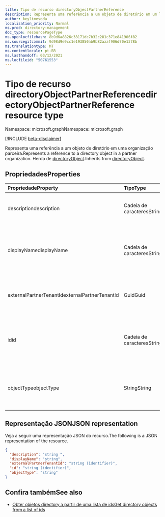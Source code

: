 ```yaml
---
title: Tipo de recurso directoryObjectPartnerReference
description: Representa uma referência a um objeto de diretório em um locatário parceiro. Herda de directoryObject.
author: keylimesoda
localization_priority: Normal
ms.prod: directory-management
doc_type: resourcePageType
ms.openlocfilehash: 8b9d6a8826c38171dc7b32c281c371e841906f82
ms.sourcegitcommit: 9d98d9e9cc1e193850ab9b82aaaf906d70e1378b
ms.translationtype: MT
ms.contentlocale: pt-BR
ms.lasthandoff: 03/12/2021
ms.locfileid: "50761553"
---
```

# <a name="directoryobjectpartnerreference-resource-type"></a><span data-ttu-id="8f6a4-104">Tipo de recurso directoryObjectPartnerReference</span><span class="sxs-lookup"><span data-stu-id="8f6a4-104">directoryObjectPartnerReference resource type</span></span>

<span data-ttu-id="8f6a4-105">Namespace: microsoft.graph</span><span class="sxs-lookup"><span data-stu-id="8f6a4-105">Namespace: microsoft.graph</span></span>

[!INCLUDE [beta-disclaimer](../../includes/beta-disclaimer.md)]

<span data-ttu-id="8f6a4-106">Representa uma referência a um objeto de diretório em uma organização parceira.</span><span class="sxs-lookup"><span data-stu-id="8f6a4-106">Represents a reference to a directory object in a partner organization.</span></span> <span data-ttu-id="8f6a4-107">Herda de [directoryObject](directoryobject.md).</span><span class="sxs-lookup"><span data-stu-id="8f6a4-107">Inherits from [directoryObject](directoryobject.md).</span></span>

## <a name="properties"></a><span data-ttu-id="8f6a4-108">Propriedades</span><span class="sxs-lookup"><span data-stu-id="8f6a4-108">Properties</span></span>

| <span data-ttu-id="8f6a4-109">Propriedade</span><span class="sxs-lookup"><span data-stu-id="8f6a4-109">Property</span></span> | <span data-ttu-id="8f6a4-110">Tipo</span><span class="sxs-lookup"><span data-stu-id="8f6a4-110">Type</span></span> | <span data-ttu-id="8f6a4-111">Descrição</span><span class="sxs-lookup"><span data-stu-id="8f6a4-111">Description</span></span> |
|:---------------|:--------|:----------|
|<span data-ttu-id="8f6a4-112">description</span><span class="sxs-lookup"><span data-stu-id="8f6a4-112">description</span></span>|<span data-ttu-id="8f6a4-113">Cadeia de caracteres</span><span class="sxs-lookup"><span data-stu-id="8f6a4-113">String</span></span>| <span data-ttu-id="8f6a4-114">Descrição do objeto retornado.</span><span class="sxs-lookup"><span data-stu-id="8f6a4-114">Description of the object returned.</span></span> <span data-ttu-id="8f6a4-115">Somente leitura.</span><span class="sxs-lookup"><span data-stu-id="8f6a4-115">Read-only.</span></span> |
|<span data-ttu-id="8f6a4-116">displayName</span><span class="sxs-lookup"><span data-stu-id="8f6a4-116">displayName</span></span>|<span data-ttu-id="8f6a4-117">Cadeia de caracteres</span><span class="sxs-lookup"><span data-stu-id="8f6a4-117">String</span></span>| <span data-ttu-id="8f6a4-118">Nome do objeto de diretório sendo retornado, como grupo ou aplicativo.</span><span class="sxs-lookup"><span data-stu-id="8f6a4-118">Name of directory object being returned, like group or application.</span></span> <span data-ttu-id="8f6a4-119">Somente leitura.</span><span class="sxs-lookup"><span data-stu-id="8f6a4-119">Read-only.</span></span> |
|<span data-ttu-id="8f6a4-120">externalPartnerTenantId</span><span class="sxs-lookup"><span data-stu-id="8f6a4-120">externalPartnerTenantId</span></span>|<span data-ttu-id="8f6a4-121">Guid</span><span class="sxs-lookup"><span data-stu-id="8f6a4-121">Guid</span></span>| <span data-ttu-id="8f6a4-122">O identificador de locatário do locatário parceiro.</span><span class="sxs-lookup"><span data-stu-id="8f6a4-122">The tenant identifier for the partner tenant.</span></span> <span data-ttu-id="8f6a4-123">Somente leitura.</span><span class="sxs-lookup"><span data-stu-id="8f6a4-123">Read-only.</span></span> |
|<span data-ttu-id="8f6a4-124">id</span><span class="sxs-lookup"><span data-stu-id="8f6a4-124">id</span></span>|<span data-ttu-id="8f6a4-125">Cadeia de caracteres</span><span class="sxs-lookup"><span data-stu-id="8f6a4-125">String</span></span>| <span data-ttu-id="8f6a4-126">O identificador exclusivo do recurso.</span><span class="sxs-lookup"><span data-stu-id="8f6a4-126">The unique identifier for the resource.</span></span> <span data-ttu-id="8f6a4-127">Herdado de [directoryObject](directoryobject.md).</span><span class="sxs-lookup"><span data-stu-id="8f6a4-127">Inherited from [directoryObject](directoryobject.md).</span></span> <span data-ttu-id="8f6a4-128">Somente leitura.</span><span class="sxs-lookup"><span data-stu-id="8f6a4-128">Read-only.</span></span> |
|<span data-ttu-id="8f6a4-129">objectType</span><span class="sxs-lookup"><span data-stu-id="8f6a4-129">objectType</span></span>|<span data-ttu-id="8f6a4-130">String</span><span class="sxs-lookup"><span data-stu-id="8f6a4-130">String</span></span>| <span data-ttu-id="8f6a4-131">O tipo do objeto referenciado no locatário do parceiro.</span><span class="sxs-lookup"><span data-stu-id="8f6a4-131">The type of the referenced object in the partner tenant.</span></span> <span data-ttu-id="8f6a4-132">Somente leitura.</span><span class="sxs-lookup"><span data-stu-id="8f6a4-132">Read-only.</span></span> |

## <a name="json-representation"></a><span data-ttu-id="8f6a4-133">Representação JSON</span><span class="sxs-lookup"><span data-stu-id="8f6a4-133">JSON representation</span></span>

<span data-ttu-id="8f6a4-134">Veja a seguir uma representação JSON do recurso.</span><span class="sxs-lookup"><span data-stu-id="8f6a4-134">The following is a JSON representation of the resource.</span></span>

<!-- {
  "blockType": "resource",
  "keyProperty": "id",
  "@odata.type": "microsoft.graph.directoryObjectPartnerReference"
}-->

```json
{
  "description": "string ",
  "displayName": "string",
  "externalPartnerTenantId": "string (identifier)",
  "id": "string (identifier)",
  "objectType": "string"
}
```

## <a name="see-also"></a><span data-ttu-id="8f6a4-135">Confira também</span><span class="sxs-lookup"><span data-stu-id="8f6a4-135">See also</span></span>

- [<span data-ttu-id="8f6a4-136">Obter objetos directory a partir de uma lista de ids</span><span class="sxs-lookup"><span data-stu-id="8f6a4-136">Get directory objects from a list of ids</span></span>](../api/directoryobject-getbyids.md)

<!-- uuid: fbec8cd7-cfe4-431d-87fc-d102cd2841a4
2018-12-06 02:01:30 UTC -->
<!--
{
  "type": "#page.annotation",
  "description": "directoryObjectPartnerReference resource",
  "keywords": "",
  "section": "documentation",
  "tocPath": "",
  "suppressions": []
}
-->
